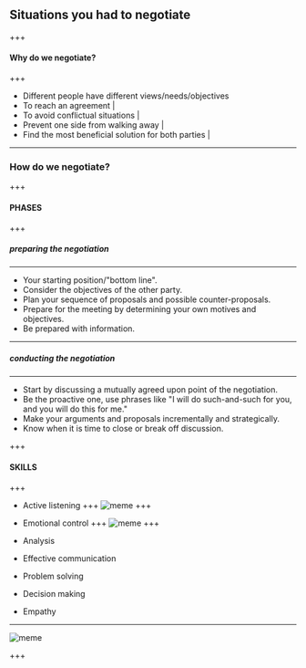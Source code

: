 ## Situations you had to negotiate

+++

#### Why do we negotiate?

+++

- Different people have different views/needs/objectives
- To reach an agreement |
- To avoid conflictual situations |
- Prevent one side from walking away |
- Find the most beneficial solution for both parties |

---

### How do we negotiate?

+++

#### PHASES
+++
##### preparing the negotiation
---
- Your starting position/"bottom line".
- Consider the objectives of the other party.
- Plan your sequence of proposals and possible counter-proposals.
- Prepare for the meeting by determining your own motives and objectives.
- Be prepared with information.

---
##### conducting the negotiation
---
- Start by discussing a mutually agreed upon point of the negotiation.
- Be the proactive one, use phrases like "I will do such-and-such for you, and you will do this for me."
- Make your arguments and proposals incrementally and strategically.
- Know when it is time to close or break off discussion.

+++

#### SKILLS

+++

- Active listening
+++
![meme](http://i0.kym-cdn.com/photos/images/newsfeed/000/546/431/03b.jpg)
+++
- Emotional control
+++
![meme](https://geekielady.files.wordpress.com/2018/02/ae.jpg)
+++
- Analysis

- Effective communication
- Problem solving
- Decision making
- Empathy
---

![meme](https://i.imgflip.com/291tj9.jpg)

+++



